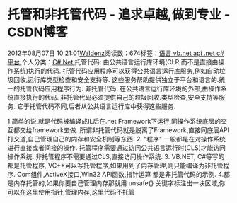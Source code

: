 
# 托管和非托管代码 - 追求卓越,做到专业 - CSDN博客


2012年08月07日 10:21:01[Waldenz](https://me.csdn.net/enter89)阅读数：674标签：[语言																](https://so.csdn.net/so/search/s.do?q=语言&t=blog)[vb.net																](https://so.csdn.net/so/search/s.do?q=vb.net&t=blog)[api																](https://so.csdn.net/so/search/s.do?q=api&t=blog)[.net																](https://so.csdn.net/so/search/s.do?q=.net&t=blog)[c\#																](https://so.csdn.net/so/search/s.do?q=c#&t=blog)[平台																](https://so.csdn.net/so/search/s.do?q=平台&t=blog)[
							](https://so.csdn.net/so/search/s.do?q=c#&t=blog)[
																					](https://so.csdn.net/so/search/s.do?q=.net&t=blog)个人分类：[C\#.Net																](https://blog.csdn.net/enter89/article/category/877633)
[
																								](https://so.csdn.net/so/search/s.do?q=.net&t=blog)
[
				](https://so.csdn.net/so/search/s.do?q=api&t=blog)
[
			](https://so.csdn.net/so/search/s.do?q=api&t=blog)
[
		](https://so.csdn.net/so/search/s.do?q=vb.net&t=blog)
[
	](https://so.csdn.net/so/search/s.do?q=语言&t=blog)
托管代码:
由公共语言运行库环境(CLR,而不是直接由操作系统)执行的代码. 托管代码应用程序可以获得公共语言运行库服务,例如自动垃圾回收,运行库类型检查和安全支持等. 这些服务帮助提供独立于平台和语言的.统一的托管代码应用程序行为.
非托管代码:
在公共语言运行库环境的外部,由操作系统直接执行的代码. 非托管代码必须提供自己的垃圾回收.类型检查,安全支持等服务. 它于托管代码不同,后者从公共语言运行库中获得这些服务.

1.简单的说,就是代码被编译成IL后在.net Framework下运行,同操作系统底层的交互都交给framework去做.
所谓非托管代码就是脱离了Framework,直接同底层API打交道,自己管理自己的内存和安全机制等东西.
2. "程序" 一般都是在对操作系统进行直接或者间接的操作.
托管程序需要通过访问公共语言运行时(CLS)才能访问操作系统.
非托管程序不需要通过CLS,直接访问操作系统.
3. VB.NET, C\#等写的都是托管程序, VC++可以写托管程序,如果用到了内存管理,则只能编译为非托管程序.
Com组件,ActiveX接口,Win32 API函数,指针运算 都是非托管代码的示例.
4.都是内存托管的,如果你要自己管理内存那就用
unsafe{} 关键字标注出一块区域,你可以在这里使用指针,管理内存,这里代码不托管



